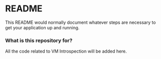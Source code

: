 # README #

This README would normally document whatever steps are necessary to get your application up and running.

### What is this repository for? ###

All the code related to VM Introspection will be added here.